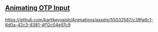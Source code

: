 ## [Animating OTP Input](https://github.com/kartikeyvaish/Animations/tree/main/animations/AnimatedOTPInput)



https://github.com/kartikeyvaish/Animations/assets/55032587/c39fa6c1-6d0a-42c3-8381-4f12c04e97c9

